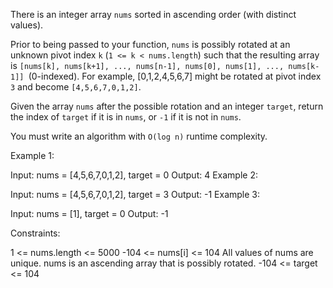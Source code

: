 There is an integer array ``nums`` sorted in ascending order (with distinct values).

Prior to being passed to your function, ``nums`` is possibly rotated at an unknown pivot index ``k`` (``1 <= k < nums.length``) such that the resulting array is ``[nums[k], nums[k+1], ..., nums[n-1], nums[0], nums[1], ..., nums[k-1]] ``(0-indexed). For example, [0,1,2,4,5,6,7] might be rotated at pivot index ``3`` and become ``[4,5,6,7,0,1,2]``.

Given the array ``nums`` after the possible rotation and an integer ``target``, return the index of ``target`` if it is in ``nums``, or ``-1`` if it is not in ``nums``.

You must write an algorithm with ``O(log n)`` runtime complexity.

 

Example 1:

Input: nums = [4,5,6,7,0,1,2], target = 0
Output: 4
Example 2:

Input: nums = [4,5,6,7,0,1,2], target = 3
Output: -1
Example 3:

Input: nums = [1], target = 0
Output: -1
 

Constraints:

1 <= nums.length <= 5000
-104 <= nums[i] <= 104
All values of nums are unique.
nums is an ascending array that is possibly rotated.
-104 <= target <= 104